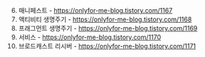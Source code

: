 6. 매니페스트 - https://onlyfor-me-blog.tistory.com/1167
7. 액티비티 생명주기 - https://onlyfor-me-blog.tistory.com/1168
8. 프래그먼트 생명주기 - https://onlyfor-me-blog.tistory.com/1169
9. 서비스 - https://onlyfor-me-blog.tistory.com/1170
10. 브로드캐스트 리시버 - https://onlyfor-me-blog.tistory.com/1171